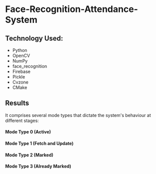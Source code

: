 # Face-Recognition-Attendance-System

## Technology Used:

- Python
- OpenCV
- NumPy
- face_recognition
- Firebase
- Pickle
- Cvzone
- CMake

## Results
It comprises several mode types that dictate the system's behaviour at different stages:

#### Mode Type 0 (Active)

#### Mode Type 1 (Fetch and Update)

#### Mode Type 2 (Marked)

#### Mode Type 3 (Already Marked)
